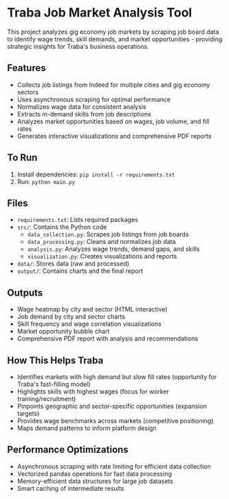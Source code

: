 # Traba Job Market Analysis Tool

This project analyzes gig economy job markets by scraping job board data to identify wage trends, skill demands, and market opportunities - providing strategic insights for Traba's business operations.

## Features

- Collects job listings from Indeed for multiple cities and gig economy sectors
- Uses asynchronous scraping for optimal performance
- Normalizes wage data for consistent analysis
- Extracts in-demand skills from job descriptions
- Analyzes market opportunities based on wages, job volume, and fill rates
- Generates interactive visualizations and comprehensive PDF reports

## To Run

1. Install dependencies: `pip install -r requirements.txt`
2. Run: `python main.py`

## Files

- `requirements.txt`: Lists required packages
- `src/`: Contains the Python code
  - `data_collection.py`: Scrapes job listings from job boards
  - `data_processing.py`: Cleans and normalizes job data
  - `analysis.py`: Analyzes wage trends, demand gaps, and skills
  - `visualization.py`: Creates visualizations and reports
- `data/`: Stores data (raw and processed)
- `output/`: Contains charts and the final report

## Outputs

- Wage heatmap by city and sector (HTML interactive)
- Job demand by city and sector charts
- Skill frequency and wage correlation visualizations
- Market opportunity bubble chart
- Comprehensive PDF report with analysis and recommendations

## How This Helps Traba

- Identifies markets with high demand but slow fill rates (opportunity for Traba's fast-filling model)
- Highlights skills with highest wages (focus for worker training/recruitment)
- Pinpoints geographic and sector-specific opportunities (expansion targets)
- Provides wage benchmarks across markets (competitive positioning)
- Maps demand patterns to inform platform design

## Performance Optimizations

- Asynchronous scraping with rate limiting for efficient data collection
- Vectorized pandas operations for fast data processing
- Memory-efficient data structures for large job datasets
- Smart caching of intermediate results
